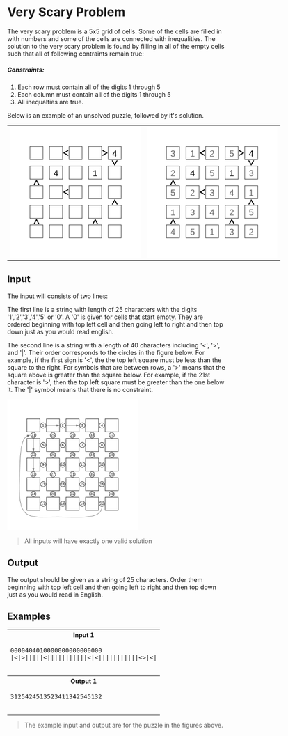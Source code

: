 # Very Scary Problem

The very scary problem is a 5x5 grid of cells. Some of the cells are filled in with numbers and some of the cells are connected with inequalities. The solution to the very scary problem is found by filling in all of the empty cells such that all of following contraints remain true:

##### Constraints:
1. Each row must contain all of the digits 1 through 5
2. Each column must contain all of the digits 1 through 5
3. All inequalties are true.

Below is an example of an unsolved puzzle, followed by it's solution.
<table style="width: 800px">
    <tr>
        <th width="50%"><img src="InequalityPuzzle-Example.png" width="300"></th>
        <th><img src="InequalityPuzzle-Solution.png" width="300"></th>
    </tr>
    
</table>

## Input

The input will consists of two lines:

The first line is a string with length of 25 characters with the digits '1','2','3','4','5' or '0'. A '0' is given for cells that start empty. They are ordered beginning with top left cell and then going left to right and then top down just as you would read english.

The second line is a string with a length of 40 characters including '<', '>', and '|'. Their order corresponds to the circles in the figure below. For example, if the first sign is '<', the the top left square must be less than the square to the right. For symbols that are between rows, a '>' means that the square above is greater than the square below.  For example, if the 21st character is '>', then the top left square must be greater than the one below it. The '|' symbol means that there is no constraint.

<img src="InequalityPuzzle-Order.png" width="300">


> All inputs will have exactly one valid solution

## Output

The output should be given as a string of 25 characters. Order them beginning with top left cell and then going left to right and then top down just as you would read in English.

## Examples

<table>
    <tr>
        <th>Input 1</th>
    </tr>
    <tr>
        <td>
            <pre>
0000404010000000000000000
|<|>|||||<|||||||||||<|<|||||||||||<>|<|
            </pre>
        </td>
    </tr>
    <tr>
        <th>Output 1</th>
    </tr>
    <tr>
        <td>
            <pre>
3125424513523411342545132
            </pre>
        </td>
    </tr>
</table>


> The example input and output are for the puzzle in the figures above.
